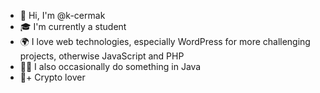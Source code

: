- 👋 Hi, I'm @k-cermak
- 🎓 I'm currently a student
- 🌍 I love web technologies, especially WordPress for more challenging projects, otherwise JavaScript and PHP
- 💁‍♂️ I also occasionally do something in Java
- 💸+ Crypto lover
